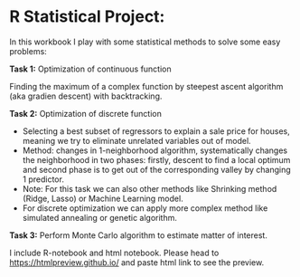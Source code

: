 # R Statistical Project: 

In this workbook I play with some statistical methods to solve some easy problems: 

**Task 1:** Optimization of continuous function

Finding the maximum of a complex function by steepest ascent algorithm (aka gradien descent) with backtracking.

**Task 2:** Optimization of discrete function
- Selecting a best subset of regressors to explain a sale price for houses, meaning we try to eliminate unrelated variables out of model.
- Method: changes in 1-neighborhood algorithm, systematically changes the neighborhood in two phases: firstly, descent to find a local optimum and second phase is to get out of the corresponding valley by changing 1 predictor.
- Note: For this task we can also other methods like Shrinking method (Ridge, Lasso) or Machine Learning model.
- For discrete optimization we can apply more complex method like simulated annealing or genetic algorithm.

**Task 3:** Perform Monte Carlo algorithm to estimate matter of interest.

I include R-notebook and html notebook. Please head to https://htmlpreview.github.io/ and paste html link to see the preview.
